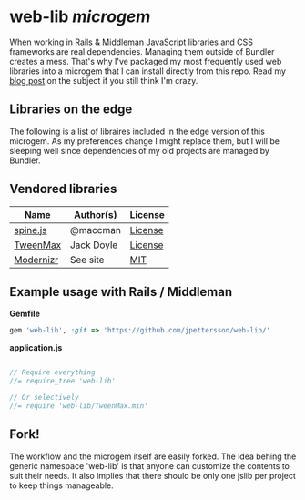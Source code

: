web-lib *microgem*
==================

When working in Rails & Middleman JavaScript libraries and CSS frameworks are real dependencies. Managing them outside of 
Bundler creates a mess. That's why I've packaged my most frequently used web libraries into a microgem that I can install
directly from this repo. Read my [blog post](http://url) on the subject if you still think I'm crazy.

Libraries on the edge
---------------------

The following is a list of libraires included in the edge version of this microgem. As my preferences change I might 
replace them, but I will be sleeping well since dependencies of my old projects are managed by Bundler.

Vendored libraries
-------------
| Name            | Author(s)         | License       |
|-----------------|-------------------|---------------|
| [spine.js](http://spinejs.com/) | @maccman | [License](https://github.com/spine/spine/blob/master/LICENSE)
| [TweenMax](http://www.greensock.com/tweenmax/) | Jack Doyle | [License](http://www.greensock.com/terms_of_use.html)
| [Modernizr](http://modernizr.com/) | See site | [MIT](http://modernizr.com/license/)

Example usage with Rails / Middleman
------------------------------------

**Gemfile**
```Ruby
gem 'web-lib', :git => 'https://github.com/jpettersson/web-lib/'
```

**application.js**
```JavaScript

// Require everything
//= require_tree 'web-lib'

// Or selectively
//= require 'web-lib/TweenMax.min'

```

Fork!
-----
The workflow and the microgem itself are easily forked. The idea behing the generic namespace 'web-lib' is that anyone 
can customize the contents to suit their needs. It also implies that there should be only one jslib per project to 
keep things manageable.

